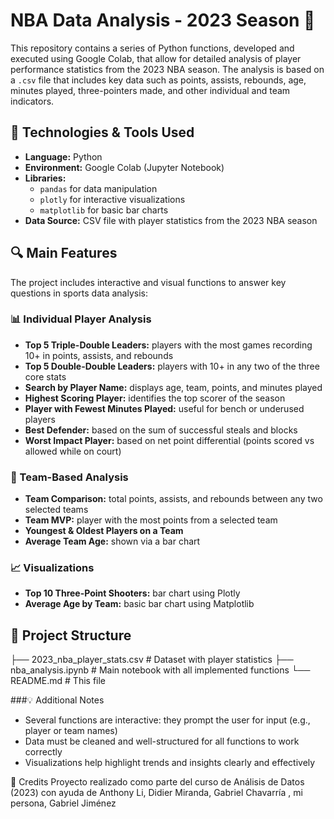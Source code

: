 # NBA Data Analysis - 2023 Season 🏀

This repository contains a series of Python functions, developed and executed using Google Colab, that allow for detailed analysis of player performance statistics from the 2023 NBA season. The analysis is based on a `.csv` file that includes key data such as points, assists, rebounds, age, minutes played, three-pointers made, and other individual and team indicators.

## 📌 Technologies & Tools Used

- **Language:** Python  
- **Environment:** Google Colab (Jupyter Notebook)  
- **Libraries:**  
  - `pandas` for data manipulation  
  - `plotly` for interactive visualizations  
  - `matplotlib` for basic bar charts  
- **Data Source:** CSV file with player statistics from the 2023 NBA season

## 🔍 Main Features

The project includes interactive and visual functions to answer key questions in sports data analysis:

### 📊 Individual Player Analysis

- **Top 5 Triple-Double Leaders:** players with the most games recording 10+ in points, assists, and rebounds  
- **Top 5 Double-Double Leaders:** players with 10+ in any two of the three core stats  
- **Search by Player Name:** displays age, team, points, and minutes played  
- **Highest Scoring Player:** identifies the top scorer of the season  
- **Player with Fewest Minutes Played:** useful for bench or underused players  
- **Best Defender:** based on the sum of successful steals and blocks  
- **Worst Impact Player:** based on net point differential (points scored vs allowed while on court)

### 🏀 Team-Based Analysis

- **Team Comparison:** total points, assists, and rebounds between any two selected teams  
- **Team MVP:** player with the most points from a selected team  
- **Youngest & Oldest Players on a Team**  
- **Average Team Age:** shown via a bar chart

### 📈 Visualizations

- **Top 10 Three-Point Shooters:** bar chart using Plotly  
- **Average Age by Team:** basic bar chart using Matplotlib

## 📁 Project Structure

├── 2023_nba_player_stats.csv   # Dataset with player statistics
├── nba_analysis.ipynb          # Main notebook with all implemented functions
└── README.md                   # This file

###💡 Additional Notes
- Several functions are interactive: they prompt the user for input (e.g., player or team names)
- Data must be cleaned and well-structured for all functions to work correctly
- Visualizations help highlight trends and insights clearly and effectively


🤝 Credits
Proyecto realizado como parte del curso de Análisis de Datos (2023) con ayuda de Anthony Li, Didier Miranda, Gabriel Chavarría , mi persona, Gabriel Jiménez


